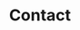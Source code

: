 ---
layout: default.tmplt
title: Contact
description:
summary:
keywords:
author:
email:
updated:
---